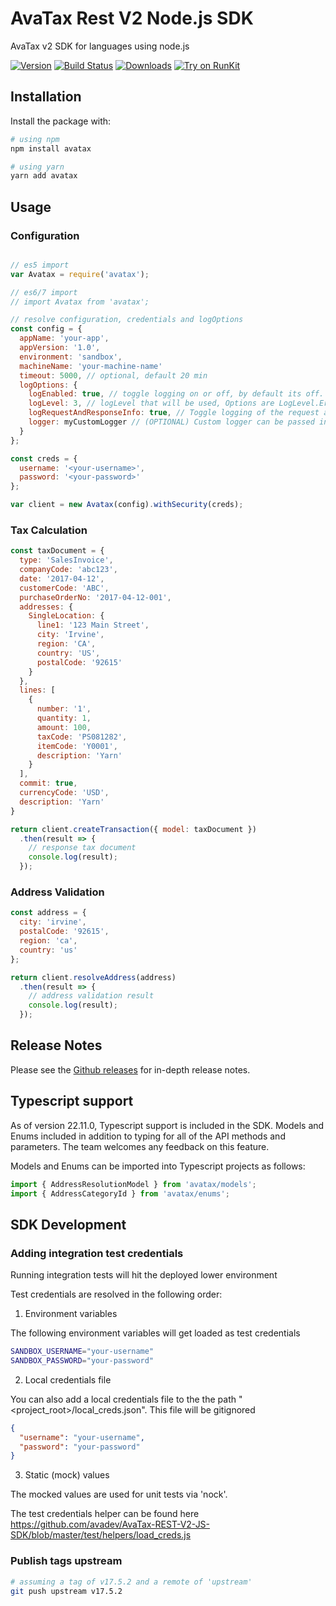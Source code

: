 # AvaTax Rest V2 Node.js SDK
AvaTax v2 SDK for languages using node.js

[![Version](https://img.shields.io/npm/v/avatax.svg?style=plastic)](https://www.npmjs.org/package/avatax)
[![Build Status](https://api.travis-ci.org/avadev/AvaTax-REST-V2-JRE-SDK.svg?branch=master&style=plastic)](https://travis-ci.org/avadev/AvaTax-REST-V2-JS-SDK)
[![Downloads](https://img.shields.io/npm/dm/avatax.svg)](https://www.npmjs.com/package/avatax)
[![Try on RunKit](https://badge.runkitcdn.com/avatax.svg)](https://runkit.com/npm/avatax)

## Installation
Install the package with: 
``` bash
# using npm 
npm install avatax

# using yarn
yarn add avatax
```

## Usage
 
### Configuration
``` js

// es5 import
var Avatax = require('avatax');

// es6/7 import
// import Avatax from 'avatax';

// resolve configuration, credentials and logOptions
const config = {
  appName: 'your-app',
  appVersion: '1.0',
  environment: 'sandbox',
  machineName: 'your-machine-name'
  timeout: 5000, // optional, default 20 min
  logOptions: {
    logEnabled: true, // toggle logging on or off, by default its off.
    logLevel: 3, // logLevel that will be used, Options are LogLevel.Error (0), LogLevel.Warn (1), LogLevel.Info (2), LogLevel.Debug (3)
    logRequestAndResponseInfo: true, // Toggle logging of the request and response bodies on and off.
    logger: myCustomLogger // (OPTIONAL) Custom logger can be passed in that implements the BaseLogger interface (e.g. debug, info, warn, error, and log functions) Otherwise console.log/error etc will be used by default.
  }
};

const creds = {
  username: '<your-username>',
  password: '<your-password>'
};

var client = new Avatax(config).withSecurity(creds);
``` 

### Tax Calculation
``` js
const taxDocument = {
  type: 'SalesInvoice',
  companyCode: 'abc123',
  date: '2017-04-12',
  customerCode: 'ABC',
  purchaseOrderNo: '2017-04-12-001',
  addresses: {
    SingleLocation: {
      line1: '123 Main Street',
      city: 'Irvine',
      region: 'CA',
      country: 'US',
      postalCode: '92615'
    }
  },
  lines: [
    {
      number: '1',
      quantity: 1,
      amount: 100,
      taxCode: 'PS081282',
      itemCode: 'Y0001',
      description: 'Yarn'
    }
  ],
  commit: true,
  currencyCode: 'USD',
  description: 'Yarn'
}

return client.createTransaction({ model: taxDocument })
  .then(result => {
    // response tax document
    console.log(result);
  });
```

### Address Validation
``` js
const address = {
  city: 'irvine',
  postalCode: '92615',
  region: 'ca',
  country: 'us'
};

return client.resolveAddress(address)
  .then(result => {
    // address validation result
    console.log(result);
  });

```
## Release Notes

Please see the [Github releases](https://github.com/avadev/AvaTax-REST-V2-JS-SDK/releases) for in-depth release notes.

## Typescript support
As of version 22.11.0, Typescript support is included in the SDK. Models and Enums included in addition to typing for all of the API methods and parameters. The team welcomes any feedback on this feature.

Models and Enums can be imported into Typescript projects as follows:
```typescript
import { AddressResolutionModel } from 'avatax/models';
import { AddressCategoryId } from 'avatax/enums';
```

## SDK Development

### Adding integration test credentials
Running integration tests will hit the deployed lower environment

Test credentials are resolved in the following order:
1. Environment variables

The following environment variables will get loaded as test credentials
```bash
SANDBOX_USERNAME="your-username"
SANDBOX_PASSWORD="your-password"
```
2. Local credentials file

You can also add a local credentials file to the the path "<project_root>/local_creds.json". This file will be gitignored
```json
{
  "username": "your-username",
  "password": "your-password"
}
```
3. Static (mock) values

The mocked values are used for unit tests via 'nock'.

The test credentials helper can be found here
https://github.com/avadev/AvaTax-REST-V2-JS-SDK/blob/master/test/helpers/load_creds.js

### Publish tags upstream
``` bash
# assuming a tag of v17.5.2 and a remote of 'upstream'
git push upstream v17.5.2
```